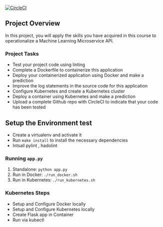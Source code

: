 [![CircleCI](https://circleci.com/gh/roshdy22/udacity-ml-project/tree/master.svg?style=svg)](https://circleci.com/gh/roshdy22/udacity-ml-project/tree/master)

        
## Project Overview

In this project, you will apply the skills you have acquired in this course to operationalize a Machine Learning Microservice API. 

### Project Tasks

* Test your project code using linting
* Complete a Dockerfile to containerize this application
* Deploy your containerized application using Docker and make a prediction
* Improve the log statements in the source code for this application
* Configure Kubernetes and create a Kubernetes cluster
* Deploy a container using Kubernetes and make a prediction
* Upload a complete Github repo with CircleCI to indicate that your code has been tested


## Setup the Environment test

* Create a virtualenv and activate it
* Run `make install` to install the necessary dependencies
* Intsall  pylint , hadolint

### Running `app.py`

1. Standalone:  `python app.py`
2. Run in Docker:  `./run_docker.sh`
3. Run in Kubernetes:  `./run_kubernetes.sh`

### Kubernetes Steps

* Setup and Configure Docker locally
* Setup and Configure Kubernetes locally
* Create Flask app in Container
* Run via kubectl
